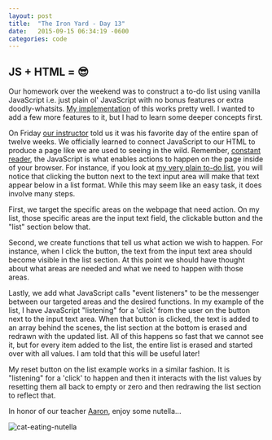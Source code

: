 ```yaml
---
layout: post
title:  "The Iron Yard - Day 13"
date:   2015-09-15 06:34:19 -0600
categories: code
---
```


## JS + HTML = 😎

Our homework over the weekend was to construct a to-do list using vanilla JavaScript i.e. just plain ol' JavaScript with no bonus features or extra doodly-whatsits. [My implementation](http://www.drumsensei.com/warehouse/homework/vanilla-todo-list/index.html) of this works pretty well. I wanted to add a few more features to it, but I had to learn some deeper concepts first.

On Friday [our instructor](http://nutellahabit.com/) told us it was his favorite day of the entire span of twelve weeks. We officially learned to connect JavaScript to our HTML to produce a page like we are used to seeing in the wild. Remember, [constant reader](http://stephenking.com/index.html), the JavaScript is what enables actions to happen on the page inside of your browser. For instance, if you look at [my very plain to-do list](http://www.drumsensei.com/warehouse/homework/vanilla-todo-list/index.html), you will notice that clicking the button next to the text input area will make that text appear below in a list format. While this may seem like an easy task, it does involve many steps.

First, we target the specific areas on the webpage that need action. On my list, those specific areas are the input text field, the clickable button and the "list" section below that.

Second, we create functions that tell us what action we wish to happen. For instance, when I click the button, the text from the input text area should become visible in the list section. At this point we should have thought about what areas are needed and what we need to happen with those areas.

Lastly, we add what JavaScript calls "event listeners" to be the messenger between our targeted areas and the desired functions. In my example of the list, I have JavaScript "listening" for a 'click' from the user on the button next to the input text area. When that button is clicked, the text is added to an array behind the scenes, the list section at the bottom is erased and redrawn with the updated list. All of this happens so fast that we cannot see it, but for every item added to the list, the entire list is erased and started over with all values. I am told that this will be useful later!

My reset button on the list example works in a similar fashion. It is "listening" for a 'click' to happen and then it interacts with the list values by resetting them all back to empty or zero and then redrawing the list section to reflect that.

In honor of our teacher [Aaron](https://twitter.com/alarner), enjoy some nutella...

![cat-eating-nutella](http://res.cloudinary.com/drumsensei/image/upload/v1515473731/nutella-cat_muwza6.gif)
